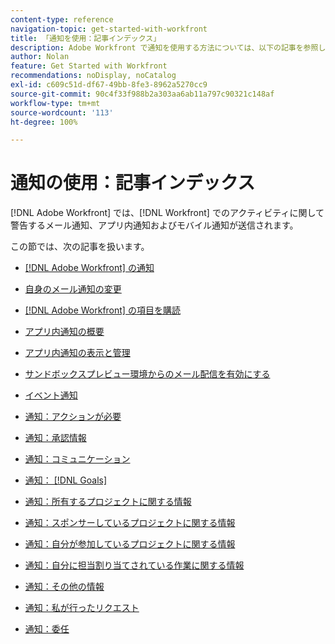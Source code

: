 ```yaml
---
content-type: reference
navigation-topic: get-started-with-workfront
title: 「通知を使用：記事インデックス」
description: Adobe Workfront で通知を使用する方法については、以下の記事を参照してください。
author: Nolan
feature: Get Started with Workfront
recommendations: noDisplay, noCatalog
exl-id: c609c51d-df67-49bb-8fe3-8962a5270cc9
source-git-commit: 90c4f33f988b2a303aa6ab11a797c90321c148af
workflow-type: tm+mt
source-wordcount: '113'
ht-degree: 100%

---
```


# 通知の使用：記事インデックス

[!DNL Adobe Workfront] では、[!DNL Workfront] でのアクティビティに関して警告するメール通知、アプリ内通知およびモバイル通知が送信されます。

<!-- Audited: 01/2024 -->

この節では、次の記事を扱います。

* [[!DNL Adobe Workfront] の通知](../../workfront-basics/using-notifications/wf-notifications.md)
* [自身のメール通知の変更](../../workfront-basics/using-notifications/activate-or-deactivate-your-own-event-notifications.md)
* [ [!DNL Adobe Workfront] の項目を購読](../../workfront-basics/using-notifications/subscribe-to-items-in-workfront.md)
* [アプリ内通知の概要](../../workfront-basics/using-notifications/in-app-notifications-overview.md)
* [アプリ内通知の表示と管理](../../workfront-basics/using-notifications/view-and-manage-in-app-notifications.md)
* [サンドボックスプレビュー環境からのメール配信を有効にする](../../workfront-basics/using-notifications/enable-delivery-emails-from-preview-sandbox-environment.md)
* [イベント通知](../../workfront-basics/using-notifications/event-notifications.md)

  <!--
  <li data-mc-conditions="QuicksilverOrClassic.Draft mode"><a href="../../workfront-basics/using-notifications/opt-out-of-email-notifications.md" class="MCXref xref" xrefformat="{para}">Opt out of email notifications</a> </li>
  -->

* [通知：アクションが必要](../../workfront-basics/using-notifications/notifications-action-needed.md)
* [通知：承認情報](../../workfront-basics/using-notifications/notifications-approval-information.md)
* [通知：コミュニケーション](../../workfront-basics/using-notifications/notifications-communication.md)
* [通知： [!DNL Goals]](../../workfront-basics/using-notifications/notifications-goals.md)
* [通知：所有するプロジェクトに関する情報](../../workfront-basics/using-notifications/notifications-information-about-projects-i-own.md)
* [通知：スポンサーしているプロジェクトに関する情報](../../workfront-basics/using-notifications/notifications-information-about-projects-i-sponsor.md)
* [通知：自分が参加しているプロジェクトに関する情報](../../workfront-basics/using-notifications/notifications-information-about-projects-im-on.md)
* [通知：自分に担当割り当てされている作業に関する情報](../../workfront-basics/using-notifications/notifications-information-about-work-assigned-to-me.md)
* [通知：その他の情報](../../workfront-basics/using-notifications/notifications-misc-information.md)
* [通知：私が行ったリクエスト](../../workfront-basics/using-notifications/notifications-requests-i-have-made.md)
* [通知：委任](../../workfront-basics/using-notifications/notifications-delegation.md)
